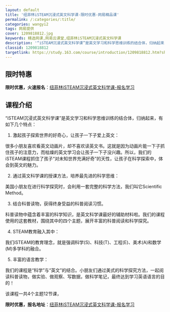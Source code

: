 ```yaml
---
layout: default
title: '纽菲林iSTEAM沉浸式英文科学课-限时优惠-网易精品课'
permalink: /:categories/:title/
categories: wangyi2
tags: 网易提供
cover: 1209818812.jpg
keywords: 精选网课,网易云课堂,纽菲林iSTEAM沉浸式英文科学课
description: '“iSTEAM沉浸式英文科学课”是英文学习和科学思维训练的结合体，归纳起来，有如下几个特点：1.激起孩子探索世界的好奇心'
classid: 1209818812
targetlink: https://study.163.com/course/introduction/1209818812.htm?share=1&shareId=1025206652&utm_campaign=share&utm_medium=iphoneShare&utm_source=&utm_u=1025206652
---
```


## 限时特惠

**限时优惠，火速报名**：[纽菲林iSTEAM沉浸式英文科学课-报名学习](https://study.163.com/course/introduction/1209818812.htm?share=1&shareId=1025206652&utm_campaign=share&utm_medium=iphoneShare&utm_source=&utm_u=1025206652)

## 课程介绍

“iSTEAM沉浸式英文科学课”是英文学习和科学思维训练的结合体，归纳起来，有如下几个特点：

1. 激起孩子探索世界的好奇心，让孩子一下子爱上英文：

很多小朋友喜欢看英文动画片，却不喜欢读英文书。这就是因为动画片能一下子抓住孩子的注意力，而枯燥的英文学习会让孩子一下子没兴趣。所以，我们的iSTEAM课程抓住了孩子“对未知世界充满好奇”的天性，让孩子在科学探索中，体会到英文的魅力。

2. 通过英文科学课的授课方法，培养最先进的科学思维：

美国小朋友在进行科学探究时，会利用一套完整的科学方法，我们叫它Scientific Method。

3. 结合科普读物，获得终身受益的科普阅读习惯。

科普读物中蕴含着丰富的科学知识，是英文科学课最好的辅助材料啦。我们的课程使用的这套教材，围绕其中的四个主题，展开丰富的科普阅读和科学探究。

4. STEAM教育融入其中：

我们iSTEAM的教育理念，就是强调科学(S)、科技(T)、工程(E)、美术(A)和数学(M)多学科的融合。

5. 丰富的语言教学：

我们的课程是“科学”与“英文”的结合。小朋友们通过美式的科学探究方法，一起阅读科普读物，做实验、做观察、写数据，做科学笔记，最终达到学习英语语言的目的！

该课程一共4个主题12节课，

**限时优惠，报名地址**：[纽菲林iSTEAM沉浸式英文科学课-报名学习](https://study.163.com/course/introduction/1209818812.htm?share=1&shareId=1025206652&utm_campaign=share&utm_medium=iphoneShare&utm_source=&utm_u=1025206652)

